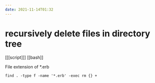 ```yaml
---
date: 2021-11-14T01:32
---
```


# recursively delete files in directory tree

[[[script]]]
[[bash]]

File extension of *.erb

	find . -type f -name '*.erb' -exec rm {} +